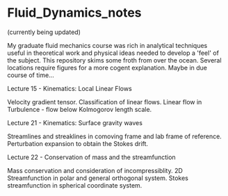 # Fluid_Dynamics_notes
(currently being updated)

My graduate fluid mechanics course was rich in analytical techniques useful in theoretical work and physical ideas needed to develop a 'feel' of the subject. This repository skims some froth from over the ocean. Several locations require figures for a more cogent explanation. Maybe in due course of time...

Lecture 15 - Kinematics: Local Linear Flows

Velocity gradient tensor. 
Classification of linear flows.
Linear flow in Turbulence - flow below Kolmogorov length scale.

Lecture 21 - Kinematics: Surface gravity waves

Streamlines and streaklines in comoving frame and lab frame of reference. 
Perturbation expansion to obtain the Stokes drift.

Lecture 22 - Conservation of mass and the streamfunction

Mass conservation and consideration of incompressiblity.
2D Streamfunction in polar and general orthogonal system.
Stokes streamfunction in spherical coordinate system.

